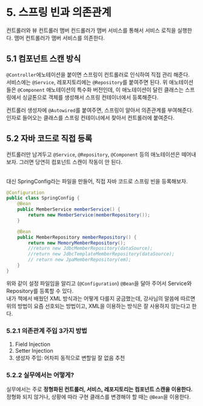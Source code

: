 # 5. 스프링 빈과 의존관계
컨트롤러와 뷰 컨트롤러
맴버 컨드롤러가 맴버 서비스를 통해서 서비스 로직을 실행한다. 맴머 컨트롤러가 맴버 서비스를 의존한다.
<br>

## 5.1 컴포넌트 스캔 방식
`@Controller`에노테이션을 붙이면 스프링이 컨트롤러로 인식하여 직접 관리 해준다. <br>
서비스에는 `@Service`, 레포지토리에는 `@Repository`를 붙여주면 된다. 위 애노테이션들은 `@Component` 애노테이션의 특수화 버전인데, 이 애노테이션이 달린 클래스는 스프링에서 싱글톤으로 객체를 생성해서 스프링 컨테이너에서 등록해준다. <br>
 
컨트롤러 생성자에 `@Autowired`를 붙여주면, 스프링이 알아서 의존관계를 부여해준다. 인자로 들어오는 클래스를 스프링 컨테이너에서 찾아서 컨트롤러에 붙여준다. <br>

## 5.2 자바 코드로 직접 등록
컨트롤러만 남겨두고 `@Service`, `@Repository`, `@Component` 등의 애노테이션은 떼어내보자. 그러면 당연히 컴포넌트 스캔이 작동이 안 된다. <br> <br>

대신 SpringConfig라는 파일을 만들어, 직접 자바 코드로 스프링 빈을 등록해보자.

```java
@Configuration
public class SpringConfig {
    @Bean
    public MemberService memberService() {
        return new MemberService(memberRepository());
    }

    @Bean
    public MemberRepository memberRepository() {
        return new MemoryMemberRepository();
        //return new JdbcMemberRepository(dataSource);
        //return new JdbcTemplateMemberRepository(dataSource);
        // return new JpaMemberRepository(em);
    }
}
```
위와 같이 설정 파일임을 알리고 (`@Configuration`) `@Bean`을 달아 주어서 Service와 Repository를 등록할 수 있다. <br>
내가 책에서 배웠던 XML 방식과는 어떻게 다를지 궁금했는데, 강사님의 말씀에 따르면 위의 방법이 요즘 선호되는 방법이고, XML을 이용하는 방식은 잘 사용하지 않는다고 한다.

### 5.2.1 의존관계 주입 3가지 방법
1. Field Injection
2. Setter Injection
3. 생성자 주입: 어차피 동적으로 변할일 잘 없음 추천

<!-- 비추와 이유.
Setter Injection은 Setter을 public으로 두어야 해서 위험하다. -->

### 5.2.2 실무에서는 어떻게?
실무에서는 주로 **정형화된 컨트롤러, 서비스, 레포지토리는 컴포넌트 스캔을 이용한다.** 정형화 되지 않거나, 상황에 따라 구현 클래스를 변경해야 할 때는 `@Bean`을 이용한다.